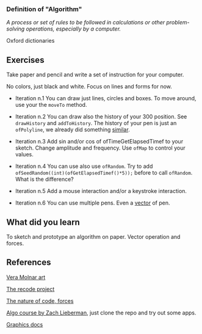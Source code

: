 ### Definition of "Algorithm"

*A process or set of rules to be followed in calculations or other problem-solving operations, especially by a computer.*

Oxford dictionaries


## Exercises

Take paper and pencil and write a set of instruction for your computer.

No colors, just black and white. Focus on lines and forms for now.

- Iteration n.1
You can draw just lines, circles and boxes. To move around, use your the `moveTo` method.


- Iteration n.2
You can draw also the history of your 300 position. See `drawHistory` and `addToHistory`. The history of your pen is just an `ofPolyline`, we already did something [similar](edap/breaking-two-things-at-once/tree/master/03-lines).

- Iteration n.3
Add sin and/or cos of ofTimeGetElapsedTimef to your sketch. Change amplitude and frequency. Use `ofMap` to control your values.

- Iteration n.4
You can use also use `ofRandom`.
Try to add `ofSeedRandom((int)(ofGetElapsedTimef()*5));` before to call `ofRandom`. What is the difference?

- Iteration n.5
Add a mouse interaction and/or a keystroke interaction.

- Iteration n.6
You can use multiple pens. Even a [vector](/edap/breaking-two-things-at-once/tree/master/02-vectors) of pen.

## What did you learn
To sketch and prototype an algorithm on paper. Vector operation and forces.


## References

[Vera Molnar art](https://github.com/ofZach/dayForNightSFPC/wiki/Vera-Molnar)

[The recode project](http://recodeproject.com/)

[The nature of code, forces](http://natureofcode.com/book/chapter-2-forces/)

[Algo course by Zach Lieberman](https://github.com/edap/algo2012), just clone the repo and try out some apps.

[Graphics docs](https://openframeworks.cc/documentation/graphics/)
